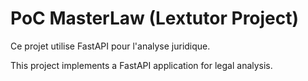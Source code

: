 # PoC MasterLaw (Lextutor Project)

Ce projet utilise FastAPI pour l'analyse juridique.

This project implements a FastAPI application for legal analysis.
